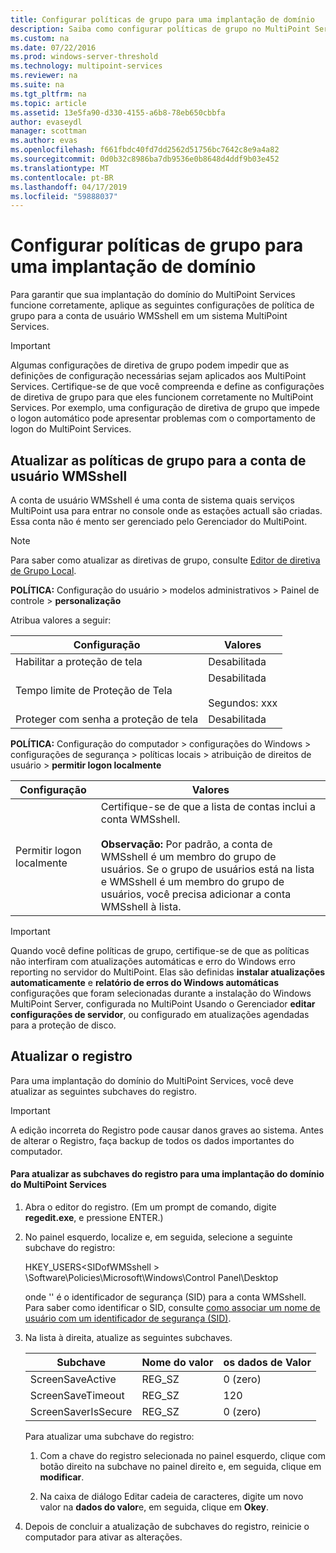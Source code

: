 ```yaml
---
title: Configurar políticas de grupo para uma implantação de domínio
description: Saiba como configurar políticas de grupo no MultiPoint Services
ms.custom: na
ms.date: 07/22/2016
ms.prod: windows-server-threshold
ms.technology: multipoint-services
ms.reviewer: na
ms.suite: na
ms.tgt_pltfrm: na
ms.topic: article
ms.assetid: 13e5fa90-d330-4155-a6b8-78eb650cbbfa
author: evaseydl
manager: scottman
ms.author: evas
ms.openlocfilehash: f661fbdc40fd7dd2562d51756bc7642c8e9a4a82
ms.sourcegitcommit: 0d0b32c8986ba7db9536e0b8648d4ddf9b03e452
ms.translationtype: MT
ms.contentlocale: pt-BR
ms.lasthandoff: 04/17/2019
ms.locfileid: "59888037"
---
```

# <a name="configure-group-policies-for-a-domain-deployment"></a>Configurar políticas de grupo para uma implantação de domínio
Para garantir que sua implantação do domínio do MultiPoint Services funcione corretamente, aplique as seguintes configurações de política de grupo para a conta de usuário WMSshell em um sistema MultiPoint Services.  
  
> [!IMPORTANT]  
> Algumas configurações de diretiva de grupo podem impedir que as definições de configuração necessárias sejam aplicados aos MultiPoint Services. Certifique-se de que você compreenda e define as configurações de diretiva de grupo para que eles funcionem corretamente no MultiPoint Services. Por exemplo, uma configuração de diretiva de grupo que impede o logon automático pode apresentar problemas com o comportamento de logon do MultiPoint Services.  
  
## <a name="update-group-policies-for-the-wmsshell-user-account"></a>Atualizar as políticas de grupo para a conta de usuário WMSshell 
A conta de usuário WMSshell é uma conta de sistema quais serviços MultiPoint usa para entrar no console onde as estações actuall são criadas. Essa conta não é mento ser gerenciado pelo Gerenciador do MultiPoint.
  
> [!NOTE]  
> Para saber como atualizar as diretivas de grupo, consulte [Editor de diretiva de Grupo Local](https://technet.microsoft.com/library/dn265982.aspx).  
  
**POLÍTICA:** Configuração do usuário > modelos administrativos > Painel de controle > **personalização**  
  
Atribua valores a seguir:  
  
|Configuração|Valores|  
|-----------|----------|  
|Habilitar a proteção de tela|Desabilitada|  
|Tempo limite de Proteção de Tela|Desabilitada<br /><br />Segundos: xxx|  
|Proteger com senha a proteção de tela|Desabilitada|  
  
**POLÍTICA:** Configuração do computador > configurações do Windows > configurações de segurança > políticas locais > atribuição de direitos de usuário > **permitir logon localmente**  
  
|Configuração|Valores|  
|-----------|----------|  
|Permitir logon localmente|Certifique-se de que a lista de contas inclui a conta WMSshell.<br /><br />**Observação:** Por padrão, a conta de WMSshell é um membro do grupo de usuários. Se o grupo de usuários está na lista e WMSshell é um membro do grupo de usuários, você precisa adicionar a conta WMSshell à lista.|  
  
> [!IMPORTANT]  
> Quando você define políticas de grupo, certifique-se de que as políticas não interfiram com atualizações automáticas e erro do Windows erro reporting no servidor do MultiPoint. Elas são definidas **instalar atualizações automaticamente** e **relatório de erros do Windows automáticas** configurações que foram selecionadas durante a instalação do Windows MultiPoint Server, configurada no MultiPoint Usando o Gerenciador **editar configurações de servidor**, ou configurado em atualizações agendadas para a proteção de disco.  
  
## <a name="update-the-registry"></a>Atualizar o registro  
Para uma implantação do domínio do MultiPoint Services, você deve atualizar as seguintes subchaves do registro.  
  
> [!IMPORTANT]  
> A edição incorreta do Registro pode causar danos graves ao sistema. Antes de alterar o Registro, faça backup de todos os dados importantes do computador.  
  
#### <a name="to-update-registry-subkeys-for-a-domain-deployment-of-multipoint-services"></a>Para atualizar as subchaves do registro para uma implantação do domínio do MultiPoint Services  
  
1.  Abra o editor do registro. (Em um prompt de comando, digite **regedit.exe**, e pressione ENTER.)  
  
2.  No painel esquerdo, localize e, em seguida, selecione a seguinte subchave do registro:  
  
    HKEY_USERS\<SIDofWMSshell > \Software\Policies\Microsoft\Windows\Control Panel\Desktop  
  
    onde '<SIDofWMSshell>' é o identificador de segurança (SID) para a conta WMSshell. Para saber como identificar o SID, consulte [como associar um nome de usuário com um identificador de segurança (SID)](https://support.microsoft.com/kb/154599).  
  
3.  Na lista à direita, atualize as seguintes subchaves.  
  
    |Subchave|Nome do valor|os dados de Valor|  
    |----------|--------------|--------------|  
    |ScreenSaveActive|REG_SZ|0 (zero)|  
    |ScreenSaveTimeout|REG_SZ|120|  
    |ScreenSaverIsSecure|REG_SZ|0 (zero)|  
  
    Para atualizar uma subchave do registro:  
  
    1.  Com a chave do registro selecionada no painel esquerdo, clique com botão direito na subchave no painel direito e, em seguida, clique em **modificar**.  
  
    2.  Na caixa de diálogo Editar cadeia de caracteres, digite um novo valor na **dados do valor**e, em seguida, clique em **Okey**.  
  
4.  Depois de concluir a atualização de subchaves do registro, reinicie o computador para ativar as alterações. 
